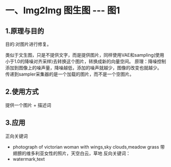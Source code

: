 # 一、Img2Img 图生图  --- 图1
## 1.原理与目的
目的:对图片进行修复。

类似于文生图，只是不提供文字，而是提供图片，同样使用VAE和sampling(使用小于1.0的降噪对齐采样)去转换这个图片，转换成新的向量空间。
原理：降噪控制添加到图像上的噪声量，降噪越低，添加的噪声就越少，图像的改变也就越少。
传递到sampler采集器的是一个加载的图片，而不是一个空图片。

## 2.使用方式
提供一个图片 + 描述词

## 3.应用
正向关键词
* photograph of victorian woman with wings,sky clouds,meadow grass 带翅膀的维多利亚女性的照片，天空白云，草地
反向关键词：
* watermark,text